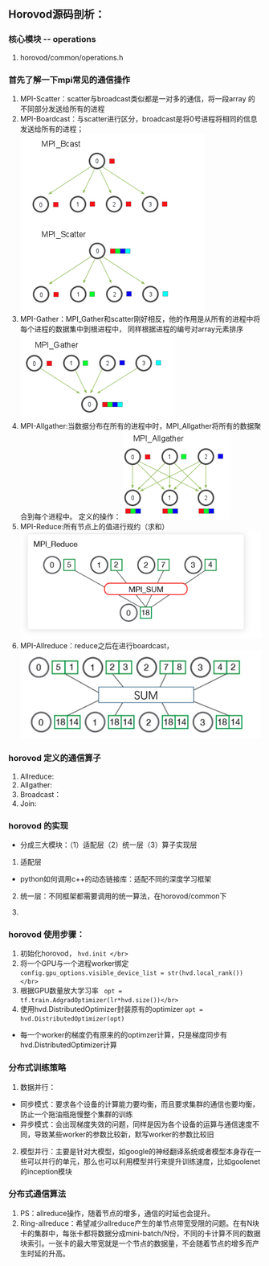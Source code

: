 ## Horovod源码剖析：

### 核心模块 -- operations
1. horovod/common/operations.h

### 首先了解一下mpi常见的通信操作
  1. MPI-Scatter：scatter与broadcast类似都是一对多的通信，将一段array 的不同部分发送给所有的进程
  2. MPI-Boardcast：与scatter进行区分，broadcast是将0号进程将相同的信息发送给所有的进程；
  ![avatar](/img/scatter.png)
  3. MPI-Gather：MPI_Gather和scatter刚好相反，他的作用是从所有的进程中将每个进程的数据集中到根进程中，
  同样根据进程的编号对array元素排序
  ![avatar](/img/gather.png)
  4. MPI-Allgather:当数据分布在所有的进程中时，MPI_Allgather将所有的数据聚合到每个进程中。
定义的操作：
  ![avatar](/img/allgather.png)
  5. MPI-Reduce:所有节点上的值进行规约（求和）
  ![avatar](/img/reduce.png)
  6. MPI-Allreduce：reduce之后在进行boardcast，
  ![avatar](/img/allreduce.png)

### horovod 定义的通信算子
   1. Allreduce: 
   2. Allgather:
   3. Broadcast：
   4. Join:

### horovod 的实现

- 分成三大模块：（1）适配层（2）统一层（3）算子实现层 </br>
1. 适配层
- python如何调用c++的动态链接库：适配不同的深度学习框架

2. 统一层：不同框架都需要调用的统一算法，在horovod/common下

3. 

### horovod 使用步骤：
  1. 初始化horovod，
  `hvd.init </br>`
  2. 将一个GPU与一个进程worker绑定
  `config.gpu_options.visible_device_list = str(hvd.local_rank()) </br>`
  3. 根据GPU数量放大学习率
  ` opt = tf.train.AdgradOptimizer(lr*hvd.size())</br>`
  4. 使用hvd.DistributedOptimizer封装原有的optimizer
  `opt = hvd.DistributedOptimizer(opt)`
- 每一个worker的梯度仍有原来的的optimzer计算，只是梯度同步有hvd.DistributedOptimizer计算</br> 


### 分布式训练策略
1. 数据并行：
  - 同步模式：要求各个设备的计算能力要均衡，而且要求集群的通信也要均衡，防止一个拖油瓶拖慢整个集群的训练 </br>
  - 异步模式：会出现梯度失效的问题，同样是因为各个设备的运算与通信速度不同，导致某些worker的参数比较新，默写worker的参数比较旧
2. 模型并行：主要是针对大模型，如google的神经翻译系统或者模型本身存在一些可以并行的单元，那么也可以利用模型并行来提升训练速度，比如goolenet的inception模块

### 分布式通信算法
1. PS：allreduce操作，随着节点的增多，通信的时延也会提升。
2. Ring-allreduce：希望减少allreduce产生的单节点带宽受限的问题。在有N块卡的集群中，每张卡都将数据分成mini-batch/N份，不同的卡计算不同的数据块索引。一张卡的最大带宽就是一个节点的数据量，不会随着节点的增多而产生时延的升高。